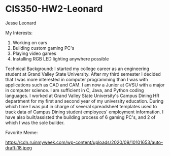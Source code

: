 # CIS350-HW2-Leonard
Jesse Leonard

My Interests:
1. Working on cars
2. Building custom gaming PC's
3. Playing video games
4. Installing RGB LED lighting anywhere possible

Technical Background:
I started my college career as an engineering student at Grand Valley State University. After my third semester I decided that I was more interested in computer programming than I was with applications such as CAD and CAM. I am now a Junior at GVSU with a major in computer science. I am sufficient in C, Java, and Python coding languages. I worked at Grand Valley State University's Campus Dining HR department for my first and second year of my university education. During which time I was put in charge of several spreadsheet templates used to track data of Campus Dining student employees' employment information. I have also built/assisted the building process of 6 gaming PC's, and 2 of which I was the sole builder. 

Favorite Meme:

https://cdn.ruinmyweek.com/wp-content/uploads/2020/09/10101653/auto-draft-18.jpeg
